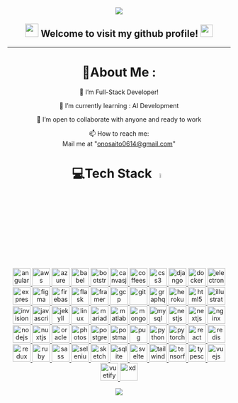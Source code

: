 <h2 align="center">

![](https://capsule-render.vercel.app/api?type=waving&color=gradient&height=100&section=header)


  <img src="https://camo.githubusercontent.com/5bbf8ca61ef5f92684489ace45ad6f45984fff87a621040c62b1fe31e3005ff9/687474703a2f2f692e696d6775722e636f6d2f436a34724d72532e676966" width="30">
  Welcome to visit my github profile!
  <img src="https://media.giphy.com/media/hvRJCLFzcasrR4ia7z/giphy.gif" width="28">
</h2>
<!-- <p align="center">
  <a href="https://github.com/CodeWhiteWeb/CodeWhiteWeb"><img src="https://readme-typing-svg.herokuapp.com?color=%2336BCF7&center=true&vCenter=true&lines=Hi+%2C+welcome+to+my+Github+page;I+am+CodeWhiteWeb;I+am+a+High+school+student;Web+Dev;Game+Dev;Bot+Dev;Crypto+Lover+%3C3"></a>
</p> -->

---
<div align="center">
  
# 💫About Me :
🔭 I’m Full-Stack Developer!
  
🌱 I’m currently learning : AI Development

  👯 I’m open to collaborate with anyone and ready to work

  📫 How to reach me:<br/>
  Mail me at "onosaito0614@gmail.com"
  <!-- through website https://codewhiteweb.thedev.id/contact -->

<!-- ⚡ Fun fact: 7 out of 10 consumers find a company via the blog -->


<!-- <h3>Connect with me:</h3>
<p>
<a href="https://codepen.io/codewhiteweb" target="blank"><img align="center" src="https://githubraw.com/rahuldkjain/github-profile-readme-generator/master/src/images/icons/Social/codepen.svg" alt="codewhiteweb" height="30" width="40" /></a>
<a href="https://dev.to/codewhiteweb" target="blank"><img align="center" src="https://githubraw.com/rahuldkjain/github-profile-readme-generator/master/src/images/icons/Social/devto.svg" alt="codewhiteweb" height="30" width="40" /></a>
<a href="https://twitter.com/codewhiteweb1" target="blank"><img align="center" src="https://githubraw.com/rahuldkjain/github-profile-readme-generator/master/src/images/icons/Social/twitter.svg" alt="codewhiteweb1" height="30" width="40" /></a>
<a href="https://stackoverflow.com/users/codewhiteweb" target="blank"><img align="center" src="https://githubraw.com/rahuldkjain/github-profile-readme-generator/master/src/images/icons/Social/stack-overflow.svg" alt="codewhiteweb" height="30" width="40" /></a>
<a href="https://codesandbox.com/codewhiteweb" target="blank"><img align="center" src="https://githubraw.com/rahuldkjain/github-profile-readme-generator/master/src/images/icons/Social/codesandbox.svg" alt="codewhiteweb" height="30" width="40" /></a>
<a href="https://instagram.com/codewhiteweb" target="blank"><img align="center" src="https://githubraw.com/rahuldkjain/github-profile-readme-generator/master/src/images/icons/Social/instagram.svg" alt="codewhiteweb" height="30" width="40" /></a>
<a href="https://www.behance.net/codewhiteweb" target="blank"><img align="center" src="https://githubraw.com/rahuldkjain/github-profile-readme-generator/master/src/images/icons/Social/behance.svg" alt="codewhiteweb" height="30" width="40" /></a>
<a href="https://hashnode.com/@codewhiteweb" target="blank"><img align="center" src="https://githubraw.com/rahuldkjain/github-profile-readme-generator/master/src/images/icons/Social/hashnode.svg" alt="@codewhiteweb" height="30" width="40" /></a>
<a href="https://medium.com/@codewhiteweb" target="blank"><img align="center" src="https://githubraw.com/rahuldkjain/github-profile-readme-generator/master/src/images/icons/Social/medium.svg" alt="@codewhiteweb" height="30" width="40" /></a>
<a href="https://www.youtube.com/c/codewhiteweb" target="blank"><img align="center" src="https://githubraw.com/rahuldkjain/github-profile-readme-generator/master/src/images/icons/Social/youtube.svg" alt="codewhiteweb" height="30" width="40" /></a>
<a href="https://www.codechef.com/users/codewhiteweb" target="blank"><img align="center" src="https://cdn.jsdelivr.net/npm/simple-icons@3.1.0/icons/codechef.svg" alt="codewhiteweb" height="30" width="40" /></a>
<a href="https://codeforces.com/profile/codewhiteweb" target="blank"><img align="center" src="https://githubraw.com/rahuldkjain/github-profile-readme-generator/master/src/images/icons/Social/codeforces.svg" alt="codewhiteweb" height="30" width="40" /></a>
<a href="https://auth.geeksforgeeks.org/user/codewhiteweb" target="blank"><img align="center" src="https://githubraw.com/rahuldkjain/github-profile-readme-generator/master/src/images/icons/Social/geeks-for-geeks.svg" alt="codewhiteweb" height="30" width="40" /></a>
<a href="https://www.topcoder.com/members/codewhiteweb" target="blank"><img align="center" src="https://githubraw.com/rahuldkjain/github-profile-readme-generator/master/src/images/icons/Social/topcoder.svg" alt="codewhiteweb" height="30" width="40" /></a>
</p>
<a href="https://codewhiteweb.thedev.id"><img src="https://img.shields.io/website?down_color=red&down_message=Under%20work&label=Portfolio&logo=github&style=for-the-badge&up_color=blue&up_message=Working&url=https://codewhiteweb.thedev.id"></a> <a href="https://codewhiteweb.thdev.id/donate/"><img src="https://img.shields.io/badge/TIP me-Donate%20me-&?style=for-the-badge&logo=bitcoin"></a> -->

<!-- ### Donate to Charity, thats enough to bring smile on my face :) -->

# 💻Tech Stack <img src = "https://media2.giphy.com/media/QssGEmpkyEOhBCb7e1/giphy.gif?cid=ecf05e47a0n3gi1bfqntqmob8g9aid1oyj2wr3ds3mg700bl&rid=giphy.gif" width = 5%>
  <a href="https://angular.io" target="_blank" rel="noreferrer"> <img src="https://githubraw.com/devicons/devicon/master/icons/angularjs/angularjs-original-wordmark.svg" alt="angularjs" width="40" height="40"/> </a> 
  <a href="https://aws.amazon.com" target="_blank" rel="noreferrer"> <img src="https://githubraw.com/devicons/devicon/master/icons/amazonwebservices/amazonwebservices-original-wordmark.svg" alt="aws" width="40" height="40"/> </a>
  <a href="https://azure.microsoft.com/en-in/" target="_blank" rel="noreferrer"> <img src="https://www.vectorlogo.zone/logos/microsoft_azure/microsoft_azure-icon.svg" alt="azure" width="40" height="40"/> </a> <a href="https://babeljs.io/" target="_blank" rel="noreferrer"> <img src="https://www.vectorlogo.zone/logos/babeljs/babeljs-icon.svg" alt="babel" width="40" height="40"/> </a>
   <a href="https://getbootstrap.com" target="_blank" rel="noreferrer"> <img src="https://githubraw.com/devicons/devicon/master/icons/bootstrap/bootstrap-plain-wordmark.svg" alt="bootstrap" width="40" height="40"/> </a> 
   <a href="https://canvasjs.com" target="_blank" rel="noreferrer"> <img src="https://githubraw.com/Hardik0307/Hardik0307/master/assets/canvasjs-charts.svg" alt="canvasjs" width="40" height="40"/> </a> 
   <a href="https://offeescript.org" target="_blank" rel="noreferrer"> <img src="https://githubraw.com/devicons/devicon/master/icons/coffeescript/coffeescript-original-wordmark.svg" alt="coffeescript" width="40" height="40"/> </a> 
   <a href="https://www.w3schools.com/css/" target="_blank" rel="noreferrer"> <img src="https://githubraw.com/devicons/devicon/master/icons/css3/css3-original-wordmark.svg" alt="css3" width="40" height="40"/> </a>
    <a href="https://www.djangoproject.com/" target="_blank" rel="noreferrer"> <img src="https://githubraw.com/devicons/devicon/master/icons/django/django-plain.svg" alt="django" width="40" height="40"/> </a>
     <a href="https://www.docker.com/" target="_blank" rel="noreferrer"> <img src="https://githubraw.com/devicons/devicon/master/icons/docker/docker-original-wordmark.svg" alt="docker" width="40" height="40"/> </a> 
     <a href="https://www.electronjs.org" target="_blank" rel="noreferrer"> <img src="https://githubraw.com/devicons/devicon/master/icons/electron/electron-original.svg" alt="electron" width="40" height="40"/> </a> 
     <a href="https://expressjs.com" target="_blank" rel="noreferrer"> <img src="https://githubraw.com/devicons/devicon/master/icons/express/express-original-wordmark.svg" alt="express" width="40" height="40"/> </a> 
     <a href="https://www.figma.com/" target="_blank" rel="noreferrer"> <img src="https://www.vectorlogo.zone/logos/figma/figma-icon.svg" alt="figma" width="40" height="40"/> </a>
     <a href="https://firebase.google.com/" target="_blank" rel="noreferrer"> <img src="https://www.vectorlogo.zone/logos/firebase/firebase-icon.svg" alt="firebase" width="40" height="40"/> </a> 
     <a href="https://flask.palletsprojects.com/" target="_blank" rel="noreferrer"> <img src="https://www.vectorlogo.zone/logos/pocoo_flask/pocoo_flask-icon.svg" alt="flask" width="40" height="40"/> </a> 
     <a href="https://www.framer.com/" target="_blank" rel="noreferrer"> <img src="https://www.vectorlogo.zone/logos/framer/framer-icon.svg" alt="framer" width="40" height="40"/> </a> 
     <a href="https://cloud.google.com" target="_blank" rel="noreferrer"> <img src="https://www.vectorlogo.zone/logos/google_cloud/google_cloud-icon.svg" alt="gcp" width="40" height="40"/> </a> 
     <a href="https://git-scm.com/" target="_blank" rel="noreferrer"> <img src="https://www.vectorlogo.zone/logos/git-scm/git-scm-icon.svg" alt="git" width="40" height="40"/> </a> 
     <a href="https://graphql.org" target="_blank" rel="noreferrer"> <img src="https://www.vectorlogo.zone/logos/graphql/graphql-icon.svg" alt="graphql" width="40" height="40"/> </a> 
     <a href="https://heroku.com" target="_blank" rel="noreferrer"> <img src="https://www.vectorlogo.zone/logos/heroku/heroku-icon.svg" alt="heroku" width="40" height="40"/> </a>
     <a href="https://www.w3.org/html/" target="_blank" rel="noreferrer"> <img src="https://githubraw.com/devicons/devicon/master/icons/html5/html5-original-wordmark.svg" alt="html5" width="40" height="40"/> </a>
     <a href="https://www.adobe.com/in/products/illustrator.html" target="_blank" rel="noreferrer"> <img src="https://www.vectorlogo.zone/logos/adobe_illustrator/adobe_illustrator-icon.svg" alt="illustrator" width="40" height="40"/> </a> 
     <a href="https://www.invisionapp.com/" target="_blank" rel="noreferrer"> <img src="https://www.vectorlogo.zone/logos/invisionapp/invisionapp-icon.svg" alt="invision" width="40" height="40"/> </a> 
     <a href="https://developer.mozilla.org/en-US/docs/Web/JavaScript" target="_blank" rel="noreferrer"> <img src="https://githubraw.com/devicons/devicon/master/icons/javascript/javascript-original.svg" alt="javascript" width="40" height="40"/> </a> <a href="https://jekyllrb.com/" target="_blank" rel="noreferrer"> <img src="https://www.vectorlogo.zone/logos/jekyllrb/jekyllrb-icon.svg" alt="jekyll" width="40" height="40"/> </a>
     <a href="https://www.linux.org/" target="_blank" rel="noreferrer"> <img src="https://githubraw.com/devicons/devicon/master/icons/linux/linux-original.svg" alt="linux" width="40" height="40"/> </a>
     <a href="https://mariadb.org/" target="_blank" rel="noreferrer"> <img src="https://www.vectorlogo.zone/logos/mariadb/mariadb-icon.svg" alt="mariadb" width="40" height="40"/> </a> 
     <a href="https://www.mathworks.com/" target="_blank" rel="noreferrer"> <img src="https://upload.wikimedia.org/wikipedia/commons/2/21/Matlab_Logo.png" alt="matlab" width="40" height="40"/> </a> 
     <a href="https://www.mongodb.com/" target="_blank" rel="noreferrer"> <img src="https://githubraw.com/devicons/devicon/master/icons/mongodb/mongodb-original-wordmark.svg" alt="mongodb" width="40" height="40"/> </a>       <a href="https://www.mysql.com/" target="_blank" rel="noreferrer"> <img src="https://githubraw.com/devicons/devicon/master/icons/mysql/mysql-original-wordmark.svg" alt="mysql" width="40" height="40"/> </a> 
     <a href="https://nestjs.com/" target="_blank" rel="noreferrer"> <img src="https://githubraw.com/devicons/devicon/master/icons/nestjs/nestjs-plain.svg" alt="nestjs" width="40" height="40"/> </a> 
     <a href="https://nextjs.org/" target="_blank" rel="noreferrer"> <img src="https://cdn.worldvectorlogo.com/logos/nextjs-2.svg" alt="nextjs" width="40" height="40"/> </a> 
     <a href="https://www.nginx.com" target="_blank" rel="noreferrer"> <img src="https://githubraw.com/devicons/devicon/master/icons/nginx/nginx-original.svg" alt="nginx" width="40" height="40"/> </a> 
     <a href="https://nodejs.org" target="_blank" rel="noreferrer"> <img src="https://githubraw.com/devicons/devicon/master/icons/nodejs/nodejs-original-wordmark.svg" alt="nodejs" width="40" height="40"/> </a> 
     <a href="https://nuxtjs.org/" target="_blank" rel="noreferrer"> <img src="https://www.vectorlogo.zone/logos/nuxtjs/nuxtjs-icon.svg" alt="nuxtjs" width="40" height="40"/> </a> 
     <a href="https://www.oracle.com/" target="_blank" rel="noreferrer"> <img src="https://githubraw.com/devicons/devicon/master/icons/oracle/oracle-original.svg" alt="oracle" width="40" height="40"/> </a>
     <a href="https://www.photoshop.com/en" target="_blank" rel="noreferrer"> <img src="https://githubraw.com/devicons/devicon/master/icons/photoshop/photoshop-line.svg" alt="photoshop" width="40" height="40"/> </a>
     <a href="https://www.postgresql.org" target="_blank" rel="noreferrer"> <img src="https://githubraw.com/devicons/devicon/master/icons/postgresql/postgresql-original-wordmark.svg" alt="postgresql" width="40" height="40"/> </a> <a href="https://postman.com" target="_blank" rel="noreferrer"> <img src="https://www.vectorlogo.zone/logos/getpostman/getpostman-icon.svg" alt="postman" width="40" height="40"/> </a> <a href="https://pugjs.org" target="_blank" rel="noreferrer"> <img src="https://cdn.worldvectorlogo.com/logos/pug.svg" alt="pug" width="40" height="40"/>
     </a> <a href="https://www.python.org" target="_blank" rel="noreferrer"> <img src="https://githubraw.com/devicons/devicon/master/icons/python/python-original.svg" alt="python" width="40" height="40"/> </a>
     <a href="https://pytorch.org/" target="_blank" rel="noreferrer"> <img src="https://www.vectorlogo.zone/logos/pytorch/pytorch-icon.svg" alt="pytorch" width="40" height="40"/> </a> 
     <a href="https://reactjs.org/" target="_blank" rel="noreferrer"> <img src="https://githubraw.com/devicons/devicon/master/icons/react/react-original-wordmark.svg" alt="react" width="40" height="40"/> </a> 
     <a href="https://redis.io" target="_blank" rel="noreferrer"> <img src="https://githubraw.com/devicons/devicon/master/icons/redis/redis-original-wordmark.svg" alt="redis" width="40" height="40"/> </a>
     <a href="https://redux.js.org" target="_blank" rel="noreferrer"> <img src="https://githubraw.com/devicons/devicon/master/icons/redux/redux-original.svg" alt="redux" width="40" height="40"/> </a> 
     <a href="https://www.ruby-lang.org/en/" target="_blank" rel="noreferrer"> <img src="https://githubraw.com/devicons/devicon/master/icons/ruby/ruby-original.svg" alt="ruby" width="40" height="40"/> </a>
     <a href="https://sass-lang.com" target="_blank" rel="noreferrer"> <img src="https://githubraw.com/devicons/devicon/master/icons/sass/sass-original.svg" alt="sass" width="40" height="40"/> </a>
     <a href="https://www.selenium.dev" target="_blank" rel="noreferrer"> <img src="https://githubraw.com/detain/svg-logos/780f25886640cef088af994181646db2f6b1a3f8/svg/selenium-logo.svg" alt="selenium" width="40" height="40"/> </a> <a href="https://www.sketch.com/" target="_blank" rel="noreferrer"> <img src="https://www.vectorlogo.zone/logos/sketchapp/sketchapp-icon.svg" alt="sketch" width="40" height="40"/> </a>
     <a href="https://www.sqlite.org/" target="_blank" rel="noreferrer"> <img src="https://www.vectorlogo.zone/logos/sqlite/sqlite-icon.svg" alt="sqlite" width="40" height="40"/> </a> 
     <a href="https://svelte.dev" target="_blank" rel="noreferrer"> <img src="https://upload.wikimedia.org/wikipedia/commons/1/1b/Svelte_Logo.svg" alt="svelte" width="40" height="40"/> </a>
     <a href="https://tailwindcss.com/" target="_blank" rel="noreferrer"> <img src="https://www.vectorlogo.zone/logos/tailwindcss/tailwindcss-icon.svg" alt="tailwind" width="40" height="40"/> </a> 
     <a href="https://www.tensorflow.org" target="_blank" rel="noreferrer"> <img src="https://www.vectorlogo.zone/logos/tensorflow/tensorflow-icon.svg" alt="tensorflow" width="40" height="40"/> </a>
     <a href="https://www.typescriptlang.org/" target="_blank" rel="noreferrer"> <img src="https://githubraw.com/devicons/devicon/master/icons/typescript/typescript-original.svg" alt="typescript" width="40" height="40"/> </a> 
     <a href="https://vuejs.org/" target="_blank" rel="noreferrer"> <img src="https://githubraw.com/devicons/devicon/master/icons/vuejs/vuejs-original-wordmark.svg" alt="vuejs" width="40" height="40"/> </a>
     <a href="https://vuetifyjs.com/en/" target="_blank" rel="noreferrer"> <img src="https://bestofjs.org/logos/vuetify.svg" alt="vuetify" width="40" height="40"/> </a>
     <a href="https://www.adobe.com/products/xd.html" target="_blank" rel="noreferrer"> <img src="https://cdn.worldvectorlogo.com/logos/adobe-xd.svg" alt="xd" width="40" height="40"/> </a>
<!-- # 📊GitHub Stats : -->
<!-- ![](https://github-readme-stats.vercel.app/api?username=CodeWhiteWeb&theme=dracula&show_icons=true&hide_border=true&count_private=true&include_all_commits=true&cache_seconds=7200) -->
<!-- [![GitHub Streak](https://github-readme-streak-stats.herokuapp.com/?user=CodeWhiteWeb&theme=dracula&hide_border=true)](https://github.com/CodeWhiteWeb?tab=repositories) -->
<!-- [![Code's github activity graph](https://githubraw.com/CodeWhiteWeb/CodeWhiteWeb/output/github-contribution-grid-snake.svg)](https://skyline.github.com/CodeWhiteWeb) -->

<!-- ## 🏆GitHub Trophies -->
<!-- [![](https://github-profile-trophy.vercel.app/?username=CodeWhiteWeb&theme=dracula&no-frame=false&no-bg=false&margin-w=4&row=2&column=4)](https://github-profile-trophy.vercel.app/?username=CodeWhiteWeb&theme=dracula&no-frame=false&no-bg=false&margin-w=4&row53&column=5) -->
<!--<a href="https://app.daily.dev/CodeWhiteWeb"><img src="https://github.com/CodeWhiteWeb/CodeWhiteWeb/blob/main/devcard.svg" width="175" alt="CodeWhiteWebs's Dev Card"/></a><br>-->
<!--![trophy](https://metrics.lecoq.io/CodeWhiteWeb?template=classic&base.header=0&base.activity=0&base.community=0&base.repositories=0&base.metadata=0&achievements=1&notable=1&achievements.threshold=C&achievements.secrets=true&achievements.display=compact&achievements.limit=0&notable.from=organization&notable.repositories=true&config.timezone=Asia%2FCalcutta)-->

<!-- --- -->
     
<!-- ### 📕 Latest Blog Posts -->

<!-- BLOG-POST-LIST:START -->
<!-- - [AI: The Next Big Bang](https://codewhiteweb.medium.com/ai-the-next-big-bang-13eefd188d32?source=rss-6d324adfb19d------2) -->
<!-- BLOG-POST-LIST:END -->

<!-- ➡️ [more blog posts...](https://dev.to/codewhiteweb) -->

<!-- ### My NPM and PIP Packages -->
  
<!-- - [chatbot-discord](https://www.npmjs.com/package/chatbot-discord) 
- [profile-readme-generator](https://www.npmjs.com/package/profile-readme-generator) -->
  
  <!-- More Soon...
### ✍️Random Dev Quote
![](https://quotes-github-readme.vercel.app/api?type=horizontal&theme=dracula) -->


<!-- ### 🎶Spotify List
  [![Spotify recently played](https://spotify-recently-played-readme.vercel.app/api?user=31nqkd4reaju3zfynugqtqy5vyj4)](https://open.spotify.com/user/31nqkd4reaju3zfynugqtqy5vyj4) -->
  
  
<!-- ### Funny Riddles , Test your brain 🤓 -->

<!-- [![Readme Riddle](https://github-readme-riddle.vercel.app/api?type=horizontal&theme=dracula)](https://github.com/CodeWhiteWeb/github-readme-riddle) -->

<!-- --- -->
<!-- ![](https://forthebadge.com/images/badges/powered-by-black-magic.svg)
![](http://ForTheBadge.com/images/badges/built-by-developers.svg)
![](https://forthebadge.com/images/badges/uses-brains.svg) -->
<!-- --- -->
<!-- ![Profile_Views](https://komarev.com/ghpvc/?username=CodeWhiteWeb&style=for-the-badge&label=Visitors+Count&color=brightgreen)
[![wakatime](https://wakatime.com/badge/user/1d2fda96-c074-4c84-a0d5-31efb131faec.svg/?style=for-the-badge)](https://wakatime.com/@1d2fda96-c074-4c84-a0d5-31efb131faec) -->


![](https://capsule-render.vercel.app/api?type=waving&color=gradient&height=100&section=footer)

</div>
